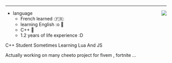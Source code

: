 


---

<a href="https://discord.com/users/899699593581830185">
  <img src="https://lanyard.cnrad.dev/api/899699593581830185?hideTimestamp=true&idleMessage=i like little childs :D <3" align="right" />
</a>

- language
  - French learned :🇫🇷:
  - learning English :o 🥖
  - C++ 💫
  - 1.2 years of life experience :D 


C++ Student 
Sometimes Learning Lua And JS

Actually working on many cheeto project for fivem , fortnite ...
